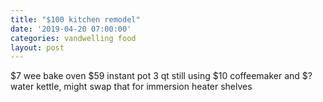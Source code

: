 ```yaml
---
title: "$100 kitchen remodel"
date: '2019-04-20 07:00:00'
categories: vandwelling food
layout: post
---
```


$7 wee bake oven
$59 instant pot 3 qt
still using $10 coffeemaker and $? water kettle, might swap that for immersion heater
shelves
